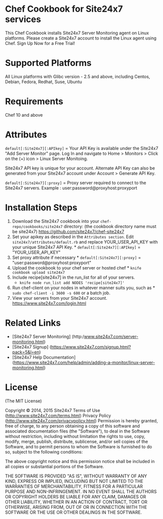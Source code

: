 
Chef Cookbook for Site24x7 services
===========

This Chef Cookbook installs Site24x7 Server Monitoring agent on Linux platforms. Please create a Site24x7 account to install the Linux agent using Chef. Sign Up Now for a Free Trial!  


Supported Platforms 
============

All Linux platforms with Glibc version - 2.5 and above,  including Centos, Debian, Fedora, 
Redhat, Suse, Ubuntu


Requirements
============

Chef 10 and above


Attributes
==========

`default[:Site24x7][:APIkey]` = Your API Key is available under the Site24x7 "Add Server 
Monitor" page. Log In and navigate to Home > Monitors > Click on the (+) icon > Linux Server Monitoing.

Site24x7 API key is unique for your account. Alternate API Key can also be generated from 
your Site24x7 account under Account > Generate API Key.  

`default[:Site24x7][:proxy]` = Proxy server required to connect to the Site24x7 servers. Example 
: user:password@proxyhost:proxyport 


Installation Steps
==========
1. Download the Site24x7 cookbook into your `chef-repo/cookbooks/site24x7` directory: (the cookbook directory name must be site24x7)
https://github.com/site24x7/chef-site24x7
2. Set your apikey as described in the `Attributes section`. Edit `site24x7/attributes/default.rb` and replace  YOUR_USER_API_KEY with your unique Site24x7 API Key. 
       * `default[:Site24x7][:APIkey]` = "YOUR_USER_API_KEY"
3. Set proxy attribute if necessary                                                                                                          * `default[:Site24x7][:proxy]` = "user:password@proxyhost:proxyport"
4. Upload the cookbook to your chef server or hosted chef
       * `knife cookbook upload site24x7`
5. Include recipe[site24x7] in the run_list for all of your servers.
 	* `knife node run_list add NODES 'recipe[site24x7]'`
6. Run chef-client on your nodes in whatever manner suits you, such as
        * `sudo chef-client -i 3600 -s 600` or a batch job.
7. View your servers from your Site24x7 account. https://www.site24x7.com/login.html


Related Links
=====
* [Site24x7 Server Monitoring] (http:/www.site24x7.com/server-monitoring.html)
* [Site24x7 Signup] (https://www.site24x7.com/signup.html?pack=5&l=en)
* [Site24x7 Help Documentation] (https://www.site24x7.com/help/admin/adding-a-monitor/linux-server-monitoring.html)


License
=======

(The MIT License)

Copyright © 2014, 2015 Site24x7
Terms of Use (http://www.site24x7.com/terms.html)
Privacy Policy (http://www.site24x7.com/privacypolicy.html)
Permission is hereby granted, free of charge, to any person obtaining a
copy of this software and associated documentation files (the "Software"),
to deal in the Software without restriction, including without
limitation the rights to use, copy, modify, merge, publish, distribute,
sublicense, and/or sell copies of the Software, and to permit persons
to whom the Software is furnished to do so, subject to the following conditions:

The above copyright notice and this permission notice shall be included
in all copies or substantial portions of the Software.

THE SOFTWARE IS PROVIDED "AS IS", WITHOUT WARRANTY OF ANY KIND, EXPRESS
OR IMPLIED, INCLUDING BUT NOT LIMITED TO THE WARRANTIES OF MERCHANTABILITY,
FITNESS FOR A PARTICULAR PURPOSE AND NON-INFRINGEMENT. IN NO EVENT SHALL
THE AUTHORS OR COPYRIGHT HOLDERS BE LIABLE FOR ANY CLAIM, DAMAGES OR
OTHER LIABILITY, WHETHER IN AN ACTION OF CONTRACT, TORT OR OTHERWISE,
ARISING FROM, OUT OF OR IN CONNECTION WITH THE SOFTWARE OR THE USE OR
OTHER DEALINGS IN THE SOFTWARE.



